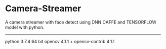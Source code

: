# Camera-Streamer
 A camera streamer with face detect using DNN CAFFE and TENSORFLOW model with python.
 
 -------------
 python 3.7.4 64 bit
 opencv 4.1.1 + opencv-contrib 4.1.1
 

